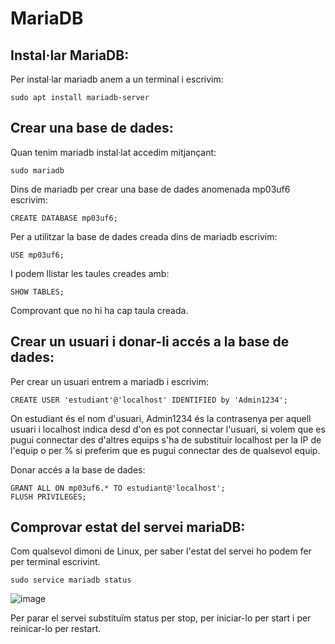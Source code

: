 # MariaDB

## Instal·lar MariaDB:

Per instal·lar mariadb anem a un terminal i escrivim:

```
sudo apt install mariadb-server
```

## Crear una base de dades:

Quan tenim mariadb instal·lat accedim mitjançant:

```
sudo mariadb
```

Dins de mariadb per crear una base de dades anomenada mp03uf6 escrivim:

```
CREATE DATABASE mp03uf6;
```

Per a utilitzar la base de dades creada dins de mariadb escrivim:

```
USE mp03uf6;
```
I podem llistar les taules creades amb:

```
SHOW TABLES;
```

Comprovant que no hi ha cap taula creada.

## Crear un usuari i donar-li accés a la base de dades:

Per crear un usuari entrem a mariadb i escrivim:

```
CREATE USER 'estudiant'@'localhost' IDENTIFIED by 'Admin1234';
```

On estudiant és el nom d'usuari, Admin1234 és la contrasenya per aquell usuari i localhost indica desd d'on es pot connectar l'usuari, si volem que es pugui connectar des d'altres equips s'ha de substituir localhost per la IP de l'equip o per % si preferim que es pugui connectar des de qualsevol equip.

Donar accés a la base de dades:

```
GRANT ALL ON mp03uf6.* TO estudiant@'localhost';
FLUSH PRIVILEGES;
```
## Comprovar estat del servei mariaDB:

Com qualsevol dimoni de Linux, per saber l'estat del servei ho podem fer per terminal escrivint.

```
sudo service mariadb status
```

![image](https://user-images.githubusercontent.com/110727546/213876722-5c3bbd68-5e00-4cc2-99db-759df36fae1b.png)

Per parar el servei substituïm status per stop, per iniciar-lo per start i per reinicar-lo per restart.
